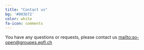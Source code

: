 ```yaml
---
title: "Contact us"
bg: '#003b72'
color: white
fa-icon: comments
---
```

You have any questions or requests, please contact us <mailto:so-open@groupes.epfl.ch>
